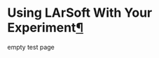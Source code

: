 Using LArSoft With Your Experiment[¶](#Using-LArSoft-With-Your-Experiment)
==========================================================================

empty test page
